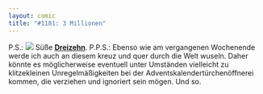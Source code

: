 ```yaml
---
layout: comic
title: "#1181: 3 Millionen"
---
```


P.S.:
<a href="http://www.fonflatter.de/advent08"><img src="http://www.fonflatter.de/adv08/kaefer.jpg"></a>
Süße <a href="http://www.fonflatter.de/advent08"><strong>Dreizehn</strong></a>.
P.P.S.:
Ebenso wie am vergangenen Wochenende werde ich auch an diesem kreuz und quer durch die Welt wuseln. Daher könnte es möglicherweise eventuell unter Umständen vielleicht zu klitzekleinen Unregelmäßigkeiten bei der Adventskalendertürchenöffnerei kommen, die verziehen und ignoriert sein mögen.
Und so.
